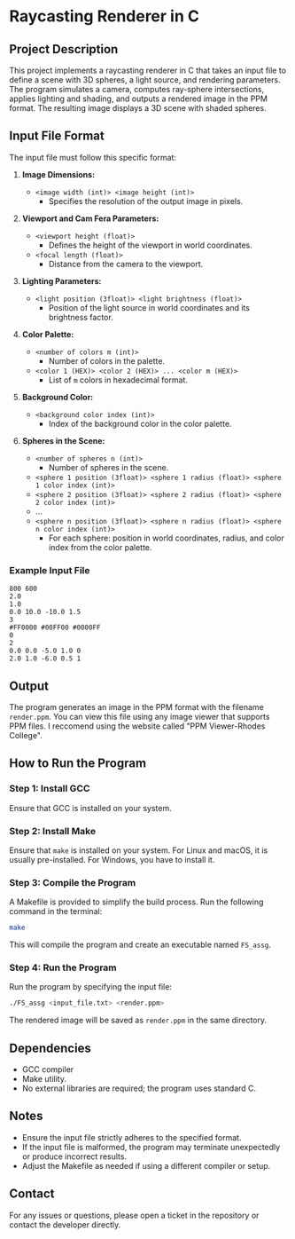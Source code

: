 # Raycasting Renderer in C

## Project Description

This project implements a raycasting renderer in C that takes an input file to define a scene with 3D spheres, a light source, and rendering parameters. The program simulates a camera, computes ray-sphere intersections, applies lighting and shading, and outputs a rendered image in the PPM format. The resulting image displays a 3D scene with shaded spheres.

## Input File Format

The input file must follow this specific format:

1. **Image Dimensions:**

   - `<image width (int)> <image height (int)>`
     - Specifies the resolution of the output image in pixels.

2. **Viewport and Cam Fera Parameters:**

   - `<viewport height (float)>`
     - Defines the height of the viewport in world coordinates.
   - `<focal length (float)>`
     - Distance from the camera to the viewport.

3. **Lighting Parameters:**

   - `<light position (3float)> <light brightness (float)>`
     - Position of the light source in world coordinates and its brightness factor.

4. **Color Palette:**

   - `<number of colors m (int)>`
     - Number of colors in the palette.
   - `<color 1 (HEX)> <color 2 (HEX)> ... <color m (HEX)>`
     - List of `m` colors in hexadecimal format.

5. **Background Color:**

   - `<background color index (int)>`
     - Index of the background color in the color palette.

6. **Spheres in the Scene:**

   - `<number of spheres n (int)>`
     - Number of spheres in the scene.
   - `<sphere 1 position (3float)> <sphere 1 radius (float)> <sphere 1 color index (int)>`
   - `<sphere 2 position (3float)> <sphere 2 radius (float)> <sphere 2 color index (int)>`
   - ...
   - `<sphere n position (3float)> <sphere n radius (float)> <sphere n color index (int)>`
     - For each sphere: position in world coordinates, radius, and color index from the color palette.

### Example Input File

```
800 600
2.0
1.0
0.0 10.0 -10.0 1.5
3
#FF0000 #00FF00 #0000FF
0
2
0.0 0.0 -5.0 1.0 0
2.0 1.0 -6.0 0.5 1
```

## Output

The program generates an image in the PPM format with the filename `render.ppm`. You can view this file using any image viewer that supports PPM files. I reccomend using the website called "PPM Viewer-Rhodes College".

## How to Run the Program

### Step 1: Install GCC

Ensure that GCC is installed on your system.

### Step 2: Install Make

Ensure that `make` is installed on your system. For Linux and macOS, it is usually pre-installed. For Windows, you have to install it.


### Step 3: Compile the Program

A Makefile is provided to simplify the build process. Run the following command in the terminal:

```bash
make
```

This will compile the program and create an executable named `FS_assg`.

### Step 4: Run the Program

Run the program by specifying the input file:

```bash
./FS_assg <input_file.txt> <render.ppm>
```
The rendered image will be saved as `render.ppm` in the same directory.


## Dependencies

- GCC compiler 
- Make utility.
- No external libraries are required; the program uses standard C.

## Notes

- Ensure the input file strictly adheres to the specified format.
- If the input file is malformed, the program may terminate unexpectedly or produce incorrect results.
- Adjust the Makefile as needed if using a different compiler or setup.

## Contact

For any issues or questions, please open a ticket in the repository or contact the developer directly.

